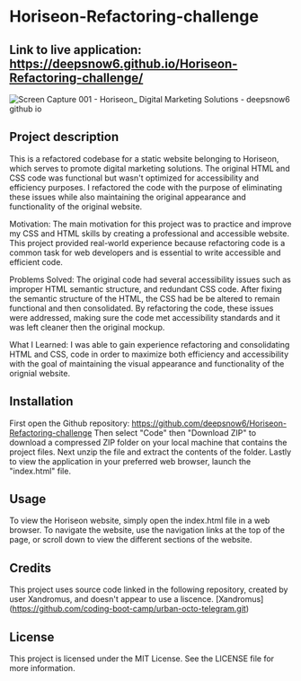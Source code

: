 # Horiseon-Refactoring-challenge

## Link to live application: https://deepsnow6.github.io/Horiseon-Refactoring-challenge/

![Screen Capture 001 - Horiseon_ Digital Marketing Solutions - deepsnow6 github io](https://user-images.githubusercontent.com/130337959/233544910-a6e18da9-fc6b-4ddc-9b83-4b0f3961935e.jpg)


## Project description

This is a refactored codebase for a static website belonging to Horiseon, which serves to promote digital marketing solutions. The original HTML and CSS code was functional but wasn't optimized for accessibility and efficiency purposes. I refactored the code with the purpose of eliminating these issues while also maintaining the original appearance and functionality of the original website.

Motivation:
The main motivation for this project was to practice and improve my CSS and HTML skills by creating a professional and accessible website. This project provided real-world experience because refactoring code is a common task for web developers and is essential to write accessible and efficient code.

Problems Solved:
The original code had several accessibility issues such as improper HTML semantic structure, and redundant CSS code. After fixing the semantic structure of the HTML, the CSS had be be altered to remain functional and then consolidated. By refactoring the code, these issues were addressed, making sure the code met accessibility standards and it was left cleaner then the original mockup.

What I Learned:
I was able to gain experience refactoring and consolidating HTML and CSS, code in order to maximize both efficiency and accessibility with the goal of  maintaining the visual appearance and functionality of the orignial website. 

## Installation

First open the Github repository: https://github.com/deepsnow6/Horiseon-Refactoring-challenge
Then select "Code" then "Download ZIP" to download a compressed ZIP folder on your local machine that contains the project files.
Next unzip the file and extract the contents of the folder.
Lastly to view the application in your preferred web browser, launch the "index.html" file.

## Usage

To view the Horiseon website, simply open the index.html file in a web browser. To navigate the website, use the navigation links at the top of the page, or scroll down to view the different sections of the website.


## Credits

This project uses source code linked in the following repository, created by user Xandromus, and doesn't appear to use a liscence.
[Xandromus] (https://github.com/coding-boot-camp/urban-octo-telegram.git)


## License

This project is licensed under the MIT License. See the LICENSE file for more information.


